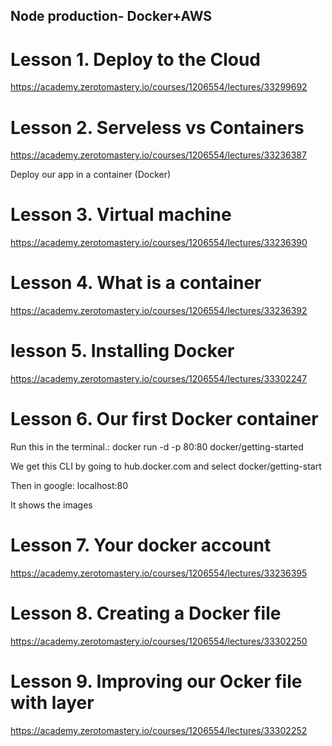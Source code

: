 ## Node production- Docker+AWS

# Lesson 1. Deploy to the Cloud

https://academy.zerotomastery.io/courses/1206554/lectures/33299692

# Lesson 2. Serveless vs Containers

https://academy.zerotomastery.io/courses/1206554/lectures/33236387

Deploy our app in a container (Docker)

# Lesson 3. Virtual machine

https://academy.zerotomastery.io/courses/1206554/lectures/33236390

# Lesson 4. What is a container

https://academy.zerotomastery.io/courses/1206554/lectures/33236392

# lesson 5. Installing Docker

https://academy.zerotomastery.io/courses/1206554/lectures/33302247

# Lesson 6. Our first Docker container

Run this in the terminal.:
docker run -d -p 80:80 docker/getting-started

We get this CLI by going to hub.docker.com and select docker/getting-start

Then in google:
localhost:80

It shows the images

# Lesson 7. Your docker account

https://academy.zerotomastery.io/courses/1206554/lectures/33236395

# Lesson 8. Creating a Docker file

https://academy.zerotomastery.io/courses/1206554/lectures/33302250

# Lesson 9. Improving our Ocker file with layer

https://academy.zerotomastery.io/courses/1206554/lectures/33302252
